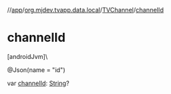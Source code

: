 //[app](../../../index.md)/[org.mjdev.tvapp.data.local](../index.md)/[TVChannel](index.md)/[channelId](channel-id.md)

# channelId

[androidJvm]\

@Json(name = &quot;id&quot;)

var [channelId](channel-id.md): [String](https://kotlinlang.org/api/latest/jvm/stdlib/kotlin/-string/index.html)?
